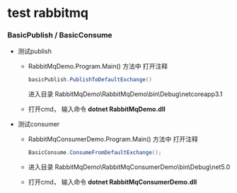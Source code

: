 # test rabbitmq

### BasicPublish / BasicConsume

- 测试publish

  - RabbitMqDemo.Program.Main() 方法中 打开注释

    ```c#
    basicPublish.PublishToDefaultExchange()
    ```
    进入目录 RabbitMqDemo\RabbitMqDemo\bin\Debug\netcoreapp3.1
  - 打开cmd， 输入命令 **dotnet RabbitMqDemo.dll**
- 测试consumer

  - RabbitMqConsumerDemo.Program.Main() 方法中 打开注释

    ```c#
    BasicConsume.ConsumeFromDefaultExchange();
    ```
  - 进入目录 RabbitMqDemo\RabbitMqConsumerDemo\bin\Debug\net5.0
  - 打开cmd， 输入命令 **dotnet RabbitMqConsumerDemo.dll**
